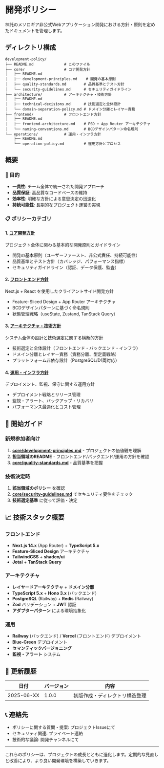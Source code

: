 # 開発ポリシー

神託のメソロギア非公式Webアプリケーション開発における方針・原則を定めたドキュメントを管理します。

## ディレクトリ構成

```
development-policy/
├── README.md              # このファイル
├── core/                  # コア開発方針
│   ├── README.md
│   ├── development-principles.md    # 開発の基本原則
│   ├── quality-standards.md        # 品質基準とテスト方針
│   └── security-guidelines.md      # セキュリティガイドライン
├── architecture/          # アーキテクチャ・技術方針
│   ├── README.md
│   ├── technical-decisions.md      # 技術選定と全体設計
│   └── domain-separation-policy.md # ドメイン分離とレイヤー責務
├── frontend/              # フロントエンド方針
│   ├── README.md
│   ├── frontend-architecture.md    # FSD + App Router アーキテクチャ
│   └── naming-conventions.md       # BCDデザインパターン命名規則
└── operations/            # 運用・インフラ方針
    ├── README.md
    └── operation-policy.md         # 運用方針とプロセス
```

## 概要

### 🎯 目的
- **一貫性**: チーム全体で統一された開発アプローチ
- **品質保証**: 高品質なコードベースの維持
- **効率性**: 明確な方針による意思決定の迅速化
- **持続可能性**: 長期的なプロジェクト運営の実現

### 📋 ポリシーカテゴリ

#### 1. [コア開発方針](core/)
プロジェクト全体に関わる基本的な開発原則とガイドライン
- 開発の基本原則（ユーザーファースト、非公式責任、持続可能性）
- 品質基準とテスト方針（カバレッジ、パフォーマンス指標）
- セキュリティガイドライン（認証、データ保護、監査）

#### 2. [フロントエンド方針](frontend/)
Next.js + React を使用したクライアントサイド開発方針
- Feature-Sliced Design + App Router アーキテクチャ
- BCDデザインパターンに基づく命名規則
- 状態管理戦略（useState, Zustand, TanStack Query）

#### 3. [アーキテクチャ・技術方針](architecture/)
システム全体の設計と技術選定に関する横断的方針
- 技術選定と全体設計（フロントエンド・バックエンド・インフラ）
- ドメイン分離とレイヤー責務（責務分離、型定義戦略）
- プラットフォーム非依存設計（PostgreSQL/D1両対応）

#### 4. [運用・インフラ方針](operations/)
デプロイメント、監視、保守に関する運用方針
- デプロイメント戦略とリリース管理
- 監視・アラート、バックアップ・リカバリ
- パフォーマンス最適化とコスト管理

## 🚀 開始ガイド

### 新規参加者向け
1. **[core/development-principles.md](core/development-principles.md)** - プロジェクトの価値観を理解
2. **担当領域のREADME** - フロントエンド/バックエンド/運用の方針を確認
3. **[core/quality-standards.md](core/quality-standards.md)** - 品質基準を把握

### 技術決定時
1. **該当領域のポリシー** を確認
2. **[core/security-guidelines.md](core/security-guidelines.md)** でセキュリティ要件をチェック
3. **技術選定基準** に従って評価・決定

## 📈 技術スタック概要

### フロントエンド
- **Next.js 14.x** (App Router) + **TypeScript 5.x**
- **Feature-Sliced Design** アーキテクチャ
- **TailwindCSS** + **shadcn/ui**
- **Jotai** + **TanStack Query**

### アーキテクチャ
- **レイヤードアーキテクチャ** + **ドメイン分離**
- **TypeScript 5.x** + **Hono 3.x** (バックエンド)
- **PostgreSQL** (Railway) + **Redis** (Railway)
- **Zod** バリデーション + **JWT** 認証
- **アダプターパターン** による環境抽象化

### 運用
- **Railway** (バックエンド) / **Vercel** (フロントエンド) デプロイメント
- **Blue-Green** デプロイメント
- **セマンティックバージョニング**
- **監視・アラート** システム

## 🔄 更新履歴

| 日付 | バージョン | 内容 |
|------|-----------|------|
| 2025-06-XX | 1.0.0 | 初版作成・ディレクトリ構造整理 |

## 📞 連絡先

- ポリシーに関する質問・提案: プロジェクトIssueにて
- セキュリティ関連: プライベート連絡
- 技術的な議論: 開発チャンネルにて

---

これらのポリシーは、プロジェクトの成長とともに進化します。定期的な見直しと改善により、より良い開発環境を構築していきます。